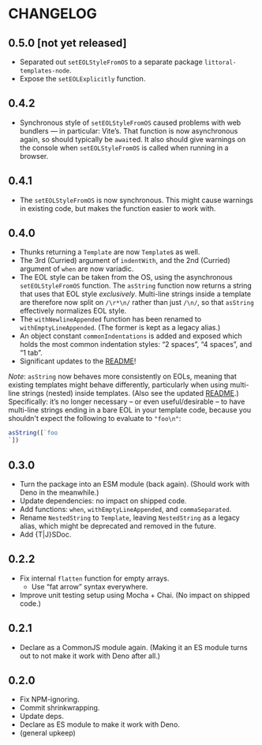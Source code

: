 # CHANGELOG

## 0.5.0 [not yet released]

* Separated out `setEOLStyleFromOS` to a separate package `littoral-templates-node`.
* Expose the `setEOLExplicitly` function.


## 0.4.2

* Synchronous style of `setEOLStyleFromOS` caused problems with web bundlers — in particular: Vite’s.
  That function is now asynchronous again, so should typically be `await`ed.
  It also should give warnings on the console when `setEOLStyleFromOS` is called when running in a browser.


## 0.4.1

* The `setEOLStyleFromOS` is now synchronous.
  This might cause warnings in existing code, but makes the function easier to work with.


## 0.4.0

* Thunks returning a `Template` are now `Template`s as well.
* The 3rd (Curried) argument of `indentWith`, and the 2nd (Curried) argument of `when` are now variadic.
* The EOL style can be taken from the OS, using the asynchronous `setEOLStyleFromOS` function.
  The `asString` function now returns a string that uses that EOL style *exclusively*.
  Multi-line strings inside a template are therefore now split on `/\r*\n/` rather than just `/\n/`, so that `asString` effectively normalizes EOL style.
* The `withNewlineAppended` function has been renamed to `withEmptyLineAppended`.
  (The former is kept as a legacy alias.)
* An object constant `commonIndentations` is added and exposed which holds the most common indentation styles: “2 spaces”, “4 spaces”, and “1 tab”.
* Significant updates to the [README](./README.md)!

*Note*: `asString` now behaves more consistently on EOLs, meaning that existing templates might behave differently, particularly when using multi-line strings (nested) inside templates.
(Also see the updated [README](./README.md).)
Specifically: it’s no longer necessary – or even useful/desirable – to have multi-line strings ending in a bare EOL in your template code, because you shouldn't expect the following to evaluate to `"foo\n"`:

```javascript
asString([`foo
`])
```


## 0.3.0

* Turn the package into an ESM module (back again).
  (Should work with Deno in the meanwhile.)
* Update dependencies: no impact on shipped code.
* Add functions: `when`, `withEmptyLineAppended`, and `commaSeparated`.
* Rename `NestedString` to `Template`, leaving `NestedString` as a legacy alias, which might be deprecated and removed in the future.
* Add {T|J}SDoc.


## 0.2.2

* Fix internal `flatten` function for empty arrays.
  + Use “fat arrow” syntax everywhere.
* Improve unit testing setup using Mocha + Chai.
  (No impact on shipped code.)


## 0.2.1

* Declare as a CommonJS module again.
  (Making it an ES module turns out to not make it work with Deno after all.)


## 0.2.0

* Fix NPM-ignoring.
* Commit shrinkwrapping.
* Update deps.
* Declare as ES module to make it work with Deno.
* (general upkeep)

